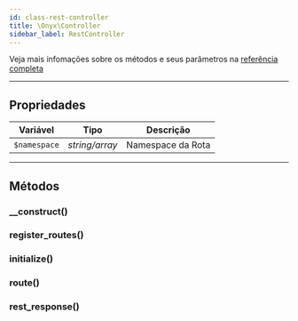 ```yaml
---
id: class-rest-controller
title: \Onyx\Controller
sidebar_label: RestController
---
```


Veja mais infomações sobre os métodos e seus parâmetros na [referência completa](https://github.com/andremacola/onyx-theme/blob/master/core/app/Onyx/RestController.php)

---

## Propriedades

| Variável     | Tipo           | Descrição         |
|--------------|----------------|-------------------|
| `$namespace` | *string/array* | Namespace da Rota |

---

## Métodos

### __construct()
### register_routes()
### initialize()
### route()
### rest_response()

